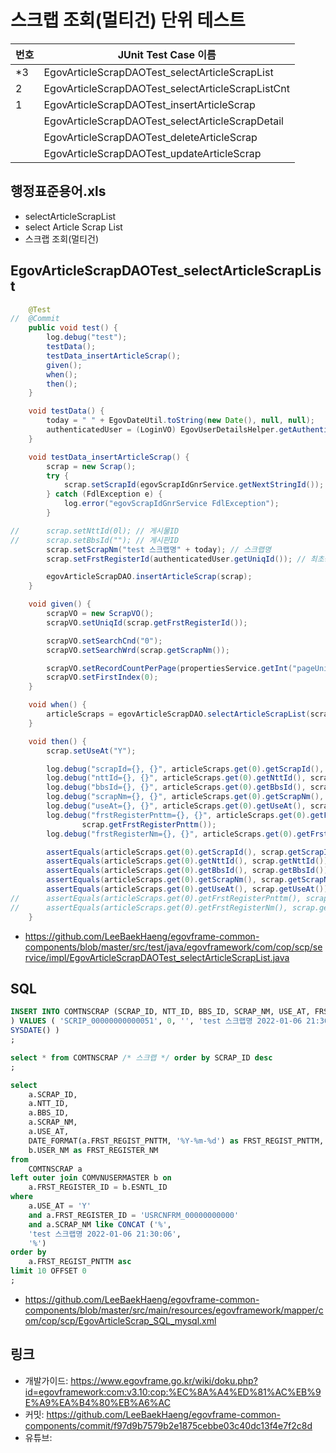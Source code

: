 # 스크랩 조회(멀티건) 단위 테스트

|번호|JUnit Test Case 이름|
|-|-|
|*3|EgovArticleScrapDAOTest_selectArticleScrapList|
|2|EgovArticleScrapDAOTest_selectArticleScrapListCnt|
|1|EgovArticleScrapDAOTest_insertArticleScrap|
||EgovArticleScrapDAOTest_selectArticleScrapDetail|
||EgovArticleScrapDAOTest_deleteArticleScrap|
||EgovArticleScrapDAOTest_updateArticleScrap|

## 행정표준용어.xls

- selectArticleScrapList
- select Article Scrap List
- 스크랩 조회(멀티건)

## EgovArticleScrapDAOTest_selectArticleScrapList

```java
	@Test
//	@Commit
	public void test() {
		log.debug("test");
		testData();
		testData_insertArticleScrap();
		given();
		when();
		then();
	}

	void testData() {
		today = " " + EgovDateUtil.toString(new Date(), null, null);
		authenticatedUser = (LoginVO) EgovUserDetailsHelper.getAuthenticatedUser();
	}

	void testData_insertArticleScrap() {
		scrap = new Scrap();
		try {
			scrap.setScrapId(egovScrapIdGnrService.getNextStringId());
		} catch (FdlException e) {
			log.error("egovScrapIdGnrService FdlException");
		}

//		scrap.setNttId(0l); // 게시물ID
//		scrap.setBbsId(""); // 게시판ID
		scrap.setScrapNm("test 스크랩명" + today); // 스크랩명
		scrap.setFrstRegisterId(authenticatedUser.getUniqId()); // 최초등록자ID

		egovArticleScrapDAO.insertArticleScrap(scrap);
	}

	void given() {
		scrapVO = new ScrapVO();
		scrapVO.setUniqId(scrap.getFrstRegisterId());

		scrapVO.setSearchCnd("0");
		scrapVO.setSearchWrd(scrap.getScrapNm());

		scrapVO.setRecordCountPerPage(propertiesService.getInt("pageUnit"));
		scrapVO.setFirstIndex(0);
	}

	void when() {
		articleScraps = egovArticleScrapDAO.selectArticleScrapList(scrapVO);
	}

	void then() {
		scrap.setUseAt("Y");

		log.debug("scrapId={}, {}", articleScraps.get(0).getScrapId(), scrap.getScrapId());
		log.debug("nttId={}, {}", articleScraps.get(0).getNttId(), scrap.getNttId());
		log.debug("bbsId={}, {}", articleScraps.get(0).getBbsId(), scrap.getBbsId());
		log.debug("scrapNm={}, {}", articleScraps.get(0).getScrapNm(), scrap.getScrapNm());
		log.debug("useAt={}, {}", articleScraps.get(0).getUseAt(), scrap.getUseAt());
		log.debug("frstRegisterPnttm={}, {}", articleScraps.get(0).getFrstRegisterPnttm(),
				scrap.getFrstRegisterPnttm());
		log.debug("frstRegisterNm={}, {}", articleScraps.get(0).getFrstRegisterNm(), scrap.getFrstRegisterNm());

		assertEquals(articleScraps.get(0).getScrapId(), scrap.getScrapId());
		assertEquals(articleScraps.get(0).getNttId(), scrap.getNttId());
		assertEquals(articleScraps.get(0).getBbsId(), scrap.getBbsId());
		assertEquals(articleScraps.get(0).getScrapNm(), scrap.getScrapNm());
		assertEquals(articleScraps.get(0).getUseAt(), scrap.getUseAt());
//		assertEquals(articleScraps.get(0).getFrstRegisterPnttm(), scrap.getFrstRegisterPnttm());
//		assertEquals(articleScraps.get(0).getFrstRegisterNm(), scrap.getFrstRegisterNm());
	}
```

- https://github.com/LeeBaekHaeng/egovframe-common-components/blob/master/src/test/java/egovframework/com/cop/scp/service/impl/EgovArticleScrapDAOTest_selectArticleScrapList.java

## SQL

```sql
INSERT INTO COMTNSCRAP (SCRAP_ID, NTT_ID, BBS_ID, SCRAP_NM, USE_AT, FRST_REGISTER_ID, FRST_REGIST_PNTTM 
) VALUES ( 'SCRIP_00000000000051', 0, '', 'test 스크랩명 2022-01-06 21:30:06', 'Y', 'USRCNFRM_00000000000', 
SYSDATE() )
;

select * from COMTNSCRAP /* 스크랩 */ order by SCRAP_ID desc
;

select
    a.SCRAP_ID,
    a.NTT_ID,
    a.BBS_ID,
    a.SCRAP_NM,
    a.USE_AT,
    DATE_FORMAT(a.FRST_REGIST_PNTTM, '%Y-%m-%d') as FRST_REGIST_PNTTM,
    b.USER_NM as FRST_REGISTER_NM
from
    COMTNSCRAP a
left outer join COMVNUSERMASTER b on
    a.FRST_REGISTER_ID = b.ESNTL_ID
where
    a.USE_AT = 'Y'
    and a.FRST_REGISTER_ID = 'USRCNFRM_00000000000'
    and a.SCRAP_NM like CONCAT ('%',
    'test 스크랩명 2022-01-06 21:30:06',
    '%')
order by
    a.FRST_REGIST_PNTTM asc
limit 10 OFFSET 0
;
```

- https://github.com/LeeBaekHaeng/egovframe-common-components/blob/master/src/main/resources/egovframework/mapper/com/cop/scp/EgovArticleScrap_SQL_mysql.xml

## 링크

- 개발가이드: https://www.egovframe.go.kr/wiki/doku.php?id=egovframework:com:v3.10:cop:%EC%8A%A4%ED%81%AC%EB%9E%A9%EA%B4%80%EB%A6%AC
- 커밋: https://github.com/LeeBaekHaeng/egovframe-common-components/commit/f97d9b7579b2e1875cebbe03c40dc13f4e7f2c8d
- 유튜브: 
